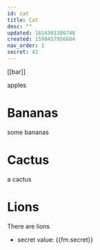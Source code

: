 ```yaml
---
id: cat
title: Cat
desc: ""
updated: 1614301386748
created: 1598457956604
nav_order: 1
secret: 42
---
```


[[bar]]

apples

# Bananas

some bananas

# Cactus

a cactus

# Lions

There are lions

- secret value: {{fm.secret}}
